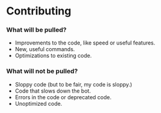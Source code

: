 # Contributing
### What will be pulled?
- Improvements to the code, like speed or useful features. 
- New, useful commands.
- Optimizations to existing code.

### What will not be pulled?
- Sloppy code (but to be fair, my code is sloppy.)
- Code that slows down the bot.
- Errors in the code or deprecated code.
- Unoptimized code.
